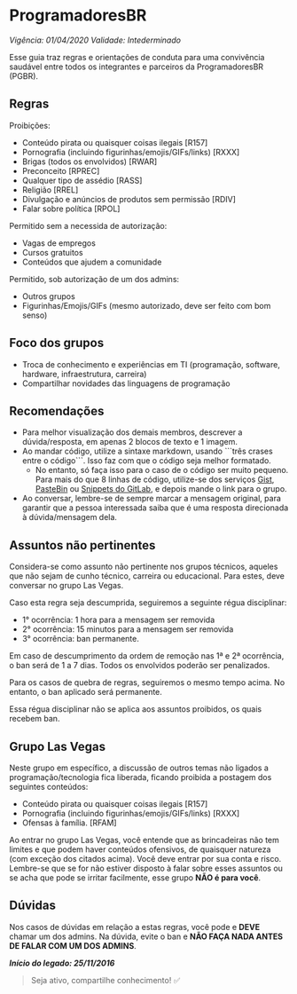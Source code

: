 # ProgramadoresBR

*Vigência: 01/04/2020*
*Validade: Intederminado*

Esse guia traz regras e orientações de conduta para uma convivência saudável entre todos os integrantes e parceiros da ProgramadoresBR (PGBR).

## Regras

Proibições:

- Conteúdo pirata ou quaisquer coisas ilegais [R157]
- Pornografia (incluindo figurinhas/emojis/GIFs/links) [RXXX]
- Brigas (todos os envolvidos) [RWAR]
- Preconceito [RPREC]
- Qualquer tipo de assédio [RASS]
- Religião [RREL]
- Divulgação e anúncios de produtos sem permissão [RDIV]
- Falar sobre política [RPOL]

Permitido sem a necessida de autorização:

- Vagas de empregos
- Cursos gratuitos
- Conteúdos que ajudem a comunidade

Permitido, sob autorização de um dos admins:

- Outros grupos
- Figurinhas/Emojis/GIFs (mesmo autorizado, deve ser feito com bom senso)

## Foco dos grupos

- Troca de conhecimento e experiências em TI (programação, software, hardware, infraestrutura, carreira)
- Compartilhar novidades das linguagens de programação

## Recomendações

- Para melhor visualização dos demais membros, descrever a dúvida/resposta, em apenas 2 blocos de texto e 1 imagem.
- Ao mandar código, utilize a sintaxe markdown, usando \```três crases entre o código```. Isso faz com que o código seja melhor formatado.
  - No entanto, só faça isso para o caso de o código ser muito pequeno. Para mais do que 8 linhas de código, utilize-se dos serviços [Gist](https://gist.github.com/), [PasteBin](https://pastebin.com/) ou [Snippets do GitLab](https://gitlab.com/snippets/new), e depois mande o link para o grupo.
- Ao conversar, lembre-se de sempre marcar a mensagem original, para garantir que a pessoa interessada saiba que é uma resposta direcionada à dúvida/mensagem dela.

## Assuntos não pertinentes

Considera-se como assunto não pertinente nos grupos técnicos, aqueles que não sejam de cunho técnico, carreira ou educacional. Para estes, deve conversar no grupo Las Vegas.

Caso esta regra seja descumprida, seguiremos a seguinte régua disciplinar:

- 1° ocorrência: 1 hora para a mensagem ser removida
- 2° ocorrência: 15 minutos para a mensagem ser removida
- 3° ocorrência: ban permanente.

Em caso de descumprimento da ordem de remoção nas 1ª e 2ª ocorrência, o ban será de 1 a 7 dias. Todos os envolvidos poderão ser penalizados.

Para os casos de quebra de regras, seguiremos o mesmo tempo acima. No entanto, o ban aplicado será permanente.

Essa régua disciplinar não se aplica aos assuntos proibidos, os quais recebem ban.

## Grupo Las Vegas

Neste grupo em específico, a discussão de outros temas não ligados a programação/tecnologia fica liberada, ficando proibida a postagem dos seguintes conteúdos:

- Conteúdo pirata ou quaisquer coisas ilegais [R157]
- Pornografia (incluindo figurinhas/emojis/GIFs/links) [RXXX]
- Ofensas à família. [RFAM]

Ao entrar no grupo Las Vegas, você entende que as brincadeiras não tem limites e que podem haver conteúdos ofensivos, de quaisquer natureza (com exceção dos citados acima). Você deve entrar por sua conta e risco. Lembre-se que se for não estiver disposto à falar sobre esses assuntos ou se acha que pode se irritar facilmente, esse grupo **NÃO é para você**.

## Dúvidas

Nos casos de dúvidas em relação a estas regras, você pode e **DEVE** chamar um dos admins. Na dúvida, evite o ban e **NÃO FAÇA NADA ANTES DE FALAR COM UM DOS ADMINS**.

***Início do legado: 25/11/2016***

  > Seja ativo, compartilhe conhecimento! :white_check_mark:
